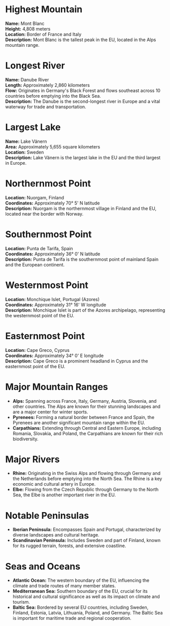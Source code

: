 # Highest Mountain

**Name:** Mont Blanc  
**Height:** 4,808 meters  
**Location:** Border of France and Italy  
**Description:** Mont Blanc is the tallest peak in the EU, located in the Alps mountain range.

# Longest River

**Name:** Danube River  
**Length:** Approximately 2,860 kilometers  
**Flow:** Originates in Germany's Black Forest and flows southeast across 10 countries before emptying into the Black Sea.  
**Description:** The Danube is the second-longest river in Europe and a vital waterway for trade and transportation.

# Largest Lake

**Name:** Lake Vänern  
**Area:** Approximately 5,655 square kilometers  
**Location:** Sweden  
**Description:** Lake Vänern is the largest lake in the EU and the third largest in Europe.

# Northernmost Point

**Location:** Nuorgam, Finland  
**Coordinates:** Approximately 70° 5' N latitude  
**Description:** Nuorgam is the northernmost village in Finland and the EU, located near the border with Norway.

# Southernmost Point

**Location:** Punta de Tarifa, Spain  
**Coordinates:** Approximately 36° 0' N latitude  
**Description:** Punta de Tarifa is the southernmost point of mainland Spain and the European continent.

# Westernmost Point

**Location:** Monchique Islet, Portugal (Azores)  
**Coordinates:** Approximately 31° 16' W longitude  
**Description:** Monchique Islet is part of the Azores archipelago, representing the westernmost point of the EU.

# Easternmost Point

**Location:** Cape Greco, Cyprus  
**Coordinates:** Approximately 34° 0' E longitude  
**Description:** Cape Greco is a prominent headland in Cyprus and the easternmost point of the EU.

# Major Mountain Ranges

- **Alps:** Spanning across France, Italy, Germany, Austria, Slovenia, and other countries. The Alps are known for their stunning landscapes and are a major center for winter sports.
- **Pyrenees:** Forming a natural border between France and Spain, the Pyrenees are another significant mountain range within the EU.
- **Carpathians:** Extending through Central and Eastern Europe, including Romania, Slovakia, and Poland, the Carpathians are known for their rich biodiversity.

# Major Rivers

- **Rhine:** Originating in the Swiss Alps and flowing through Germany and the Netherlands before emptying into the North Sea. The Rhine is a key economic and cultural artery in Europe.
- **Elbe:** Flowing from the Czech Republic through Germany to the North Sea, the Elbe is another important river in the EU.

# Notable Peninsulas

- **Iberian Peninsula:** Encompasses Spain and Portugal, characterized by diverse landscapes and cultural heritage.
- **Scandinavian Peninsula:** Includes Sweden and part of Finland, known for its rugged terrain, forests, and extensive coastline.

# Seas and Oceans

- **Atlantic Ocean:** The western boundary of the EU, influencing the climate and trade routes of many member states.
- **Mediterranean Sea:** Southern boundary of the EU, crucial for its historical and cultural significance as well as its impact on climate and tourism.
- **Baltic Sea:** Bordered by several EU countries, including Sweden, Finland, Estonia, Latvia, Lithuania, Poland, and Germany. The Baltic Sea is important for maritime trade and regional cooperation.